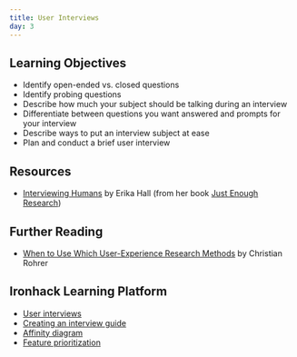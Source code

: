 ```yaml
---
title: User Interviews
day: 3
---
```


Learning Objectives
-------------------

- Identify open-ended vs. closed questions
- Identify probing questions
- Describe how much your subject should be talking during an interview
- Differentiate between questions you want answered and prompts for your interview
- Describe ways to put an interview subject at ease
- Plan and conduct a brief user interview


Resources
---------

- [Interviewing Humans](https://alistapart.com/article/interviewing-humans) by Erika Hall (from her book [Just Enough Research](http://www.abookapart.com/products/just-enough-research))


Further Reading
---------------

- [When to Use Which User-Experience Research Methods](https://www.nngroup.com/articles/which-ux-research-methods/) by Christian Rohrer


Ironhack Learning Platform
---------------------------

- [User interviews](http://learn.ironhack.com/#/learning_unit/4995)
- [Creating an interview guide](http://learn.ironhack.com/#/learning_unit/4996)
- [Affinity diagram](http://learn.ironhack.com/#/learning_unit/5002)
- [Feature prioritization](http://learn.ironhack.com/#/learning_unit/5019)
